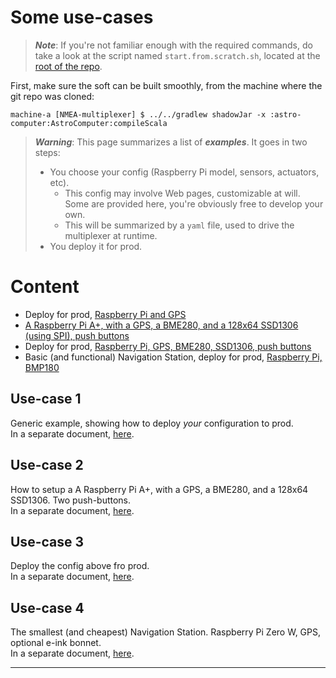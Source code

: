# Some use-cases

> _**Note**_: If you're not familiar enough with the required commands, do take a look at
> the script named `start.from.scratch.sh`, located at the [root of the repo](../../../start.from.scratch.sh).

First, make sure the soft can be built smoothly, from the machine where the git repo was cloned:
```
machine-a [NMEA-multiplexer] $ ../../gradlew shadowJar -x :astro-computer:AstroComputer:compileScala
```

> _**Warning**_: This page summarizes a list of _**examples**_. It goes in two steps:
> - You choose your config (Raspberry Pi model, sensors, actuators, etc).
>   - This config may involve Web pages, customizable at will. Some are provided here, you're obviously free to develop your own.
>   - This will be summarized by a `yaml` file, used to drive the multiplexer at runtime. 
> - You deploy it for prod.

# Content
- Deploy for prod, [Raspberry Pi and GPS](#use-case-1)
- [A Raspberry Pi A+, with a GPS, a BME280, and a 128x64 SSD1306 (using SPI), push buttons](#use-case-2)
- Deploy for prod, [Raspberry Pi, GPS, BME280, SSD1306, push buttons](#use-case-3)
- Basic (and functional) Navigation Station, deploy for prod, [Raspberry Pi, BMP180](#use-case-4)

## Use-case 1
Generic example, showing how to deploy _your_ configuration to prod.  
In a separate document, [here](./use_cases/USE_CASES_1.md).

## Use-case 2
How to setup a A Raspberry Pi A+, with a GPS, a BME280, and a 128x64 SSD1306. Two push-buttons.  
In a separate document, [here](./use_cases/USE_CASES_2.md).

## Use-case 3
Deploy the config above fro prod.  
In a separate document, [here](./use_cases/USE_CASES_3.md).

## Use-case 4
The smallest (and cheapest) Navigation Station. Raspberry Pi Zero W, GPS, optional e-ink bonnet.  
In a separate document, [here](./use_cases/USE_CASES_4.md).

---
